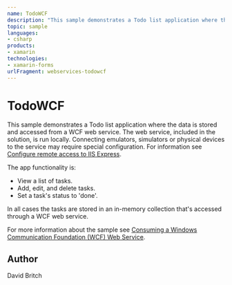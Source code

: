 ```yaml
---
name: TodoWCF
description: "This sample demonstrates a Todo list application where the data is stored and accessed from a WCF web service. The web service, included in the solution, is run locally. Connecting emulators, simulators or physical devices to the service may require special configuration. For information see Configure remote access to IIS Express. The app functionality is: - View a list of tasks. - Add, edit, and delete tasks. - Set a task's status to 'done'. In all cases the tasks are stored in an in-memory collection that's accessed through a WCF web service. For more information about the sample see Consuming a Windows Communication Foundation (WCF) Web Service."
topic: sample
languages:
- csharp
products:
- xamarin
technologies:
- xamarin-forms
urlFragment: webservices-todowcf
---
```

TodoWCF
=======

This sample demonstrates a Todo list application where the data is stored and accessed from a WCF web service. The web service, included in the solution, is run locally. Connecting emulators, simulators or physical devices to the service may require special configuration. For information see [Configure remote access to IIS Express](https://docs.microsoft.com/xamarin/xamarin-forms/data-cloud/consuming/wcf#configure-remote-access-to-iis-express).

The app functionality is:

- View a list of tasks.
- Add, edit, and delete tasks.
- Set a task's status to 'done'.

In all cases the tasks are stored in an in-memory collection that's accessed through a WCF web service.

For more information about the sample see [Consuming a Windows Communication Foundation (WCF) Web Service](http://developer.xamarin.com/guides/cross-platform/xamarin-forms/web-services/consuming/wcf/).

Author
------

David Britch
